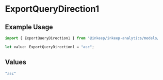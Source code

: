 # ExportQueryDirection1

## Example Usage

```typescript
import { ExportQueryDirection1 } from "@inkeep/inkeep-analytics/models/operations";

let value: ExportQueryDirection1 = "asc";
```

## Values

```typescript
"asc"
```